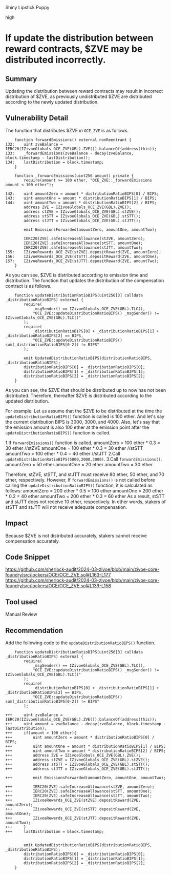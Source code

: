 Shiny Lipstick Puppy

high

# If update the distribution between reward contracts, $ZVE may be distributed incorrectly.

## Summary
Updating the distribution between reward contracts may result in incorrect distribution of $ZVE, as previously undistributed $ZVE are distributed according to the newly updated distribution.
## Vulnerability Detail
The function that distributes $ZVE in `OCE_ZVE` is as follows.
```solidity
    function forwardEmissions() external nonReentrant {
132:    uint zveBalance = IERC20(IZivoeGlobals_OCE_ZVE(GBL).ZVE()).balanceOf(address(this));
133:    _forwardEmissions(zveBalance - decay(zveBalance, block.timestamp - lastDistribution));
134:    lastDistribution = block.timestamp;
    }

    function _forwardEmissions(uint256 amount) private {
        require(amount >= 100 ether, "OCE_ZVE::_forwardEmissions amount < 100 ether");

142:    uint amountZero = amount * distributionRatioBIPS[0] / BIPS;
143:    uint amountOne = amount * distributionRatioBIPS[1] / BIPS;
144:    uint amountTwo = amount * distributionRatioBIPS[2] / BIPS;
        address ZVE = IZivoeGlobals_OCE_ZVE(GBL).ZVE();
        address stZVE = IZivoeGlobals_OCE_ZVE(GBL).stZVE();
        address stSTT = IZivoeGlobals_OCE_ZVE(GBL).stSTT();
        address stJTT = IZivoeGlobals_OCE_ZVE(GBL).stJTT();

        emit EmissionsForwarded(amountZero, amountOne, amountTwo);

        IERC20(ZVE).safeIncreaseAllowance(stZVE, amountZero);
        IERC20(ZVE).safeIncreaseAllowance(stSTT, amountOne);
        IERC20(ZVE).safeIncreaseAllowance(stJTT, amountTwo);
155:    IZivoeRewards_OCE_ZVE(stZVE).depositReward(ZVE, amountZero);
156:    IZivoeRewards_OCE_ZVE(stSTT).depositReward(ZVE, amountOne);
157:    IZivoeRewards_OCE_ZVE(stJTT).depositReward(ZVE, amountTwo);
    }
```
As you can see, $ZVE is distributed according to emission time and distribution.
The function that updates the distribution of the compensation contract is as follows.
```solidity
    function updateDistributionRatioBIPS(uint256[3] calldata _distributionRatioBIPS) external {
        require(
            _msgSender() == IZivoeGlobals_OCE_ZVE(GBL).TLC(), 
            "OCE_ZVE::updateDistributionRatioBIPS() _msgSender() != IZivoeGlobals_OCE_ZVE(GBL).TLC()"
        );
        require(
            _distributionRatioBIPS[0] + _distributionRatioBIPS[1] + _distributionRatioBIPS[2] == BIPS,
            "OCE_ZVE::updateDistributionRatioBIPS() sum(_distributionRatioBIPS[0-2]) != BIPS"
        );

        emit UpdatedDistributionRatioBIPS(distributionRatioBIPS, _distributionRatioBIPS);
        distributionRatioBIPS[0] = _distributionRatioBIPS[0];
        distributionRatioBIPS[1] = _distributionRatioBIPS[1];
        distributionRatioBIPS[2] = _distributionRatioBIPS[2];
    }
```
As you can see, the $ZVE that should be distributed up to now has not been distributed.
Therefore, thereafter $ZVE is distributed according to the updated distribution.

For example:
Let us assume that the $ZVE to be distributed at the time the `updateDistributionRatioBIPS()` function is called is 100 ether. And let's say the current distribution BIPS is 3000, 3000, and 4000. Also, let's say that the emission amount is also 100 ether at the emission point after the `updateDistributionRatioBIPS()` function is called.

1.If `forwardEmissions()` function is called,
    amountZero = 100 ether * 0.3 = 30 ether //stZVE
    amountOne = 100 ether * 0.3 = 30 ether //stSTT
    amountTwo = 100 ether * 0.4 = 40 ether //stJTT
2.Call `updateDistributionRatioBIPS(5000,2000,3000)`.
3.Call `forwardEmissions()`.
    amountZero = 50 ether
    amountOne = 20 ether
    amountTwo = 30 ether

Therefore, stZVE, stSTT, and stJTT must receive 80 ether, 50 ether, and 70 ether, respectively.
However, If `forwardEmissions()` is not called before calling the `updateDistributionRatioBIPS()` function, it is calculated as follows:
    amountZero = 200 ether * 0.5 = 100 ether
    amountOne = 200 ether * 0.2 = 40 ether
    amountTwo = 200 ether * 0.3 = 60 ether
As a result, stSTT and stJTT does not receive 10 ether, respectively. In other words, stakers of stSTT and stJTT will not receive adequate compensation.
## Impact
Because $ZVE is not distributed accurately, stakers cannot receive compensation accurately.
## Code Snippet
https://github.com/sherlock-audit/2024-03-zivoe/blob/main/zivoe-core-foundry/src/lockers/OCE/OCE_ZVE.sol#L163-L177
https://github.com/sherlock-audit/2024-03-zivoe/blob/main/zivoe-core-foundry/src/lockers/OCE/OCE_ZVE.sol#L139-L158
## Tool used

Manual Review

## Recommendation
Add the following code to the `updateDistributionRatioBIPS()` function.
```solidity
    function updateDistributionRatioBIPS(uint256[3] calldata _distributionRatioBIPS) external {
        require(
            _msgSender() == IZivoeGlobals_OCE_ZVE(GBL).TLC(), 
            "OCE_ZVE::updateDistributionRatioBIPS() _msgSender() != IZivoeGlobals_OCE_ZVE(GBL).TLC()"
        );
        require(
            _distributionRatioBIPS[0] + _distributionRatioBIPS[1] + _distributionRatioBIPS[2] == BIPS,
            "OCE_ZVE::updateDistributionRatioBIPS() sum(_distributionRatioBIPS[0-2]) != BIPS"
        );

+++     uint zveBalance = IERC20(IZivoeGlobals_OCE_ZVE(GBL).ZVE()).balanceOf(address(this));
+++     uint amount = zveBalance - decay(zveBalance, block.timestamp - lastDistribution);
+++     if(amount > 100 ether){
+++         uint amountZero = amount * distributionRatioBIPS[0] / BIPS;
+++         uint amountOne = amount * distributionRatioBIPS[1] / BIPS;
+++         uint amountTwo = amount * distributionRatioBIPS[2] / BIPS;
+++         address ZVE = IZivoeGlobals_OCE_ZVE(GBL).ZVE();
+++         address stZVE = IZivoeGlobals_OCE_ZVE(GBL).stZVE();
+++         address stSTT = IZivoeGlobals_OCE_ZVE(GBL).stSTT();
+++         address stJTT = IZivoeGlobals_OCE_ZVE(GBL).stJTT();

+++         emit EmissionsForwarded(amountZero, amountOne, amountTwo);

+++         IERC20(ZVE).safeIncreaseAllowance(stZVE, amountZero);
+++         IERC20(ZVE).safeIncreaseAllowance(stSTT, amountOne);
+++         IERC20(ZVE).safeIncreaseAllowance(stJTT, amountTwo);
+++         IZivoeRewards_OCE_ZVE(stZVE).depositReward(ZVE, amountZero);
+++         IZivoeRewards_OCE_ZVE(stSTT).depositReward(ZVE, amountOne);
+++         IZivoeRewards_OCE_ZVE(stJTT).depositReward(ZVE, amountTwo);
+++     }
+++     lastDistribution = block.timestamp;


        emit UpdatedDistributionRatioBIPS(distributionRatioBIPS, _distributionRatioBIPS);
        distributionRatioBIPS[0] = _distributionRatioBIPS[0];
        distributionRatioBIPS[1] = _distributionRatioBIPS[1];
        distributionRatioBIPS[2] = _distributionRatioBIPS[2];
    }
```